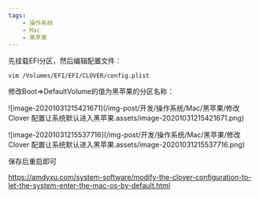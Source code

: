 ```yaml
---
tags:
    - 操作系统
    - Mac
    - 黑苹果
---
```




先挂载EFI分区，然后编辑配置文件：

```
vim /Volumes/EFI/EFI/CLOVER/config.plist
```

修改Boot=>DefaultVolume的值为黑苹果的分区名称：



![image-20201031215421671](/img-post/开发/操作系统/Mac/黑苹果/修改 Clover 配置让系统默认进入黑苹果.assets/image-20201031215421671.png)

![image-20201031215537716](/img-post/开发/操作系统/Mac/黑苹果/修改 Clover 配置让系统默认进入黑苹果.assets/image-20201031215537716.png)

保存后重启即可





https://amdyxu.com/system-software/modify-the-clover-configuration-to-let-the-system-enter-the-mac-os-by-default.html